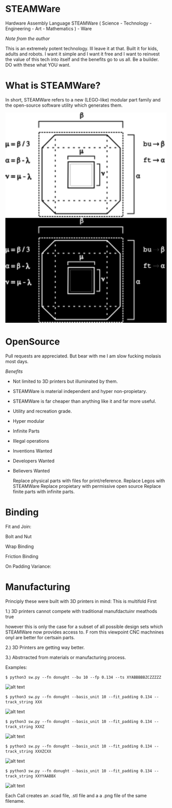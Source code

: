 # STEAMWare
Hardware Assembly Language
STEAMWare ( Science - Technology - Engineering - Art - Mathematics ) - Ware




*Note from the author*

This is an extremely potent technology. Ill leave it at that. Built it for kids, adults and robots. I want it simple and I want it free and I want to reinvest the value of this tech into itself and the benefits go to us all. Be a builder. DO with these what YOU want. 





What is STEAMWare?
==================

In short, STEAMWare refers to a new (LEGO-like) modular part family and the open-source software utility which generates them.

<img src="https://github.com/spacetimeengineer/STEAMWare/blob/main/resources/legend_0L.png#gh-light-mode-only" width="600" />
<img src="https://github.com/spacetimeengineer/STEAMWare/blob/main/resources/legend_0D.png#gh-dark-mode-only" width="600" />
    
OpenSource
==========

Pull requests are appreciated. But bear with me I am slow fucking molasis most days. 

*Benefits*

- Not limited to 3D printers but illuminated by them.
- STEAMWare is material independent and hyper non-propietary.
- STEAMWare is far cheaper than anything like it and far more useful.
- Utility and recreation grade.
- Hyper modular
- Infinite Parts
- Illegal operations
- Inventions Wanted
- Developers Wanted
- Believers Wanted

    Replace physical parts with files for print/reference.
    Replace Legos with STEAMWare
    Replace propietary with permissive open source
    Replace finite parts with infinite parts.



Binding
=======

Fit and Join:

Bolt and Nut

Wrap Binding

Friction Binding

On Padding Variance:




Manufacturing
=============

Principly these were built with 3D printers in mind: This is multifold First 


1.) 3D printers cannot compete with traditional manufdactuinr meathods true 

however this is only the case for a subset of all possible design sets which STEAMWare now provides access to. F
rom this viewpoint CNC machnines onyl are better for certsain parts.

2.) 3D Printers are getting way better.

3.) Abstrracted from materials or manufacturing process.




Examples:

    $ python3 sw.py --fn donught --bu 10 --fp 0.134 --ts XYABBBBBZCZZZZZ

![alt text](https://github.com/spacetimeengineer/STEAMWare/blob/master/resources/donught.png)

    $ python3 sw.py --fn donught --basis_unit 10 --fit_padding 0.134 --track_string XXX

![alt text](https://github.com/spacetimeengineer/STEAMWare/blob/master/resources/donught.png)

    $ python3 sw.py --fn donught --basis_unit 10 --fit_padding 0.134 --track_string XXXZ

![alt text](https://github.com/spacetimeengineer/STEAMWare/blob/master/resources/donught.png)

    $ python3 sw.py --fn donught --basis_unit 10 --fit_padding 0.134 --track_string XXXZCXX

![alt text](https://github.com/spacetimeengineer/STEAMWare/blob/master/resources/donught.png)

    $ python3 sw.py --fn donught --basis_unit 10 --fit_padding 0.134 --track_string XXYYAABBX

![alt text](https://github.com/spacetimeengineer/STEAMWare/blob/master/resources/donught.png)



Each Call creates an .scad file, .stl file and a a .png file of the same filename.